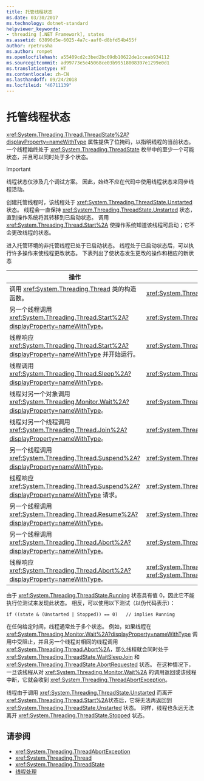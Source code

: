 ```yaml
---
title: 托管线程状态
ms.date: 03/30/2017
ms.technology: dotnet-standard
helpviewer_keywords:
- threading [.NET Framework], states
ms.assetid: 63890d5e-6025-4a7c-aaf0-d8bfd54b455f
author: rpetrusha
ms.author: ronpet
ms.openlocfilehash: a55409cd2c3bed2bc09db10622de1cceab934112
ms.sourcegitcommit: ad99773e5e45068ce03b99518008397e1299e0d1
ms.translationtype: HT
ms.contentlocale: zh-CN
ms.lasthandoff: 09/24/2018
ms.locfileid: "46711139"
---
```

# <a name="managed-thread-states"></a>托管线程状态
<xref:System.Threading.Thread.ThreadState%2A?displayProperty=nameWithType> 属性提供了位掩码，以指明线程的当前状态。 一个线程始终处于 <xref:System.Threading.ThreadState> 枚举中的至少一个可能状态，并且可以同时处于多个状态。  
  
> [!IMPORTANT]
>  线程状态仅涉及几个调试方案。 因此，始终不应在代码中使用线程状态来同步线程活动。  
  
 创建托管线程时，该线程处于 <xref:System.Threading.ThreadState.Unstarted> 状态。 线程会一直保持 <xref:System.Threading.ThreadState.Unstarted> 状态，直到操作系统将其转移到已启动状态。 调用 <xref:System.Threading.Thread.Start%2A> 使操作系统知道该线程可启动；它不会更改线程的状态。  
  
 进入托管环境的非托管线程已处于已启动状态。 线程处于已启动状态后，可以执行许多操作来使线程更改状态。 下表列出了使状态发生更改的操作和相应的新状态  
  
|操作|所得到的新状态|  
|------------|-------------------------|  
|调用 <xref:System.Threading.Thread> 类的构造函数。|<xref:System.Threading.ThreadState.Unstarted>|  
|另一个线程调用 <xref:System.Threading.Thread.Start%2A?displayProperty=nameWithType>。|<xref:System.Threading.ThreadState.Unstarted>|  
|线程响应 <xref:System.Threading.Thread.Start%2A?displayProperty=nameWithType> 并开始运行。|<xref:System.Threading.ThreadState.Running>|  
|线程调用 <xref:System.Threading.Thread.Sleep%2A?displayProperty=nameWithType>。|<xref:System.Threading.ThreadState.WaitSleepJoin>|  
|线程对另一个对象调用 <xref:System.Threading.Monitor.Wait%2A?displayProperty=nameWithType>。|<xref:System.Threading.ThreadState.WaitSleepJoin>|  
|线程对另一个线程调用 <xref:System.Threading.Thread.Join%2A?displayProperty=nameWithType>。|<xref:System.Threading.ThreadState.WaitSleepJoin>|  
|另一个线程调用 <xref:System.Threading.Thread.Suspend%2A?displayProperty=nameWithType>。|<xref:System.Threading.ThreadState.SuspendRequested>|  
|线程响应 <xref:System.Threading.Thread.Suspend%2A?displayProperty=nameWithType> 请求。|<xref:System.Threading.ThreadState.Suspended>|  
|另一个线程调用 <xref:System.Threading.Thread.Resume%2A?displayProperty=nameWithType>。|<xref:System.Threading.ThreadState.Running>|  
|另一个线程调用 <xref:System.Threading.Thread.Abort%2A?displayProperty=nameWithType>。|<xref:System.Threading.ThreadState.AbortRequested>|  
|线程响应 <xref:System.Threading.Thread.Abort%2A?displayProperty=nameWithType>。|<xref:System.Threading.ThreadState.Aborted>，然后 <xref:System.Threading.ThreadState.Stopped>|  
  
 由于 <xref:System.Threading.ThreadState.Running> 状态具有值 0，因此它不能执行位测试来发现此状态。 相反，可以使用以下测试（以伪代码表示）：  
  
```  
if ((state & (Unstarted | Stopped)) == 0)   // implies Running     
```  
  
 在任何给定时间，线程通常处于多个状态。 例如，如果线程在 <xref:System.Threading.Monitor.Wait%2A?displayProperty=nameWithType> 调用中受阻止，并且另一个线程对相同的线程调用 <xref:System.Threading.Thread.Abort%2A>，那么线程就会同时处于 <xref:System.Threading.ThreadState.WaitSleepJoin> 和 <xref:System.Threading.ThreadState.AbortRequested> 状态。 在这种情况下，一旦该线程从对 <xref:System.Threading.Monitor.Wait%2A> 的调用返回或该线程中断，它就会收到 <xref:System.Threading.ThreadAbortException>。  
  
 线程由于调用 <xref:System.Threading.ThreadState.Unstarted> 而离开 <xref:System.Threading.Thread.Start%2A>状态后，它将无法再返回到 <xref:System.Threading.ThreadState.Unstarted> 状态。 同样，线程也永远无法离开 <xref:System.Threading.ThreadState.Stopped> 状态。  
  
## <a name="see-also"></a>请参阅

- <xref:System.Threading.ThreadAbortException>  
- <xref:System.Threading.Thread>  
- <xref:System.Threading.ThreadState>  
- [线程处理](../../../docs/standard/threading/index.md)
